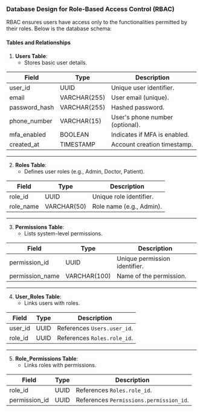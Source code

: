 ### **Database Design for Role-Based Access Control (RBAC)**

RBAC ensures users have access only to the functionalities permitted by their roles. Below is the database schema:

#### **Tables and Relationships**
1. **Users Table**:
    - Stores basic user details.

| **Field**     | **Type**     | **Description**                 |
| ------------- | ------------ | ------------------------------- |
| user_id       | UUID         | Unique user identifier.         |
| email         | VARCHAR(255) | User email (unique).            |
| password_hash | VARCHAR(255) | Hashed password.                |
| phone_number  | VARCHAR(15)  | User's phone number (optional). |
| mfa_enabled   | BOOLEAN      | Indicates if MFA is enabled.    |
| created_at    | TIMESTAMP    | Account creation timestamp.     |

---

2. **Roles Table**:
    - Defines user roles (e.g., Admin, Doctor, Patient).

| **Field** | **Type**    | **Description**          |
| --------- | ----------- | ------------------------ |
| role_id   | UUID        | Unique role identifier.  |
| role_name | VARCHAR(50) | Role name (e.g., Admin). |

---

3. **Permissions Table**:
    - Lists system-level permissions.

| **Field**       | **Type**     | **Description**               |
| --------------- | ------------ | ----------------------------- |
| permission_id   | UUID         | Unique permission identifier. |
| permission_name | VARCHAR(100) | Name of the permission.       |

---

4. **User_Roles Table**:
    - Links users with roles.

| **Field** | **Type** | **Description**             |
| --------- | -------- | --------------------------- |
| user_id   | UUID     | References `Users.user_id`. |
| role_id   | UUID     | References `Roles.role_id`. |

---

5. **Role_Permissions Table**:
    - Links roles with permissions.

| **Field**     | **Type** | **Description**                         |
| ------------- | -------- | --------------------------------------- |
| role_id       | UUID     | References `Roles.role_id`.             |
| permission_id | UUID     | References `Permissions.permission_id`. |
